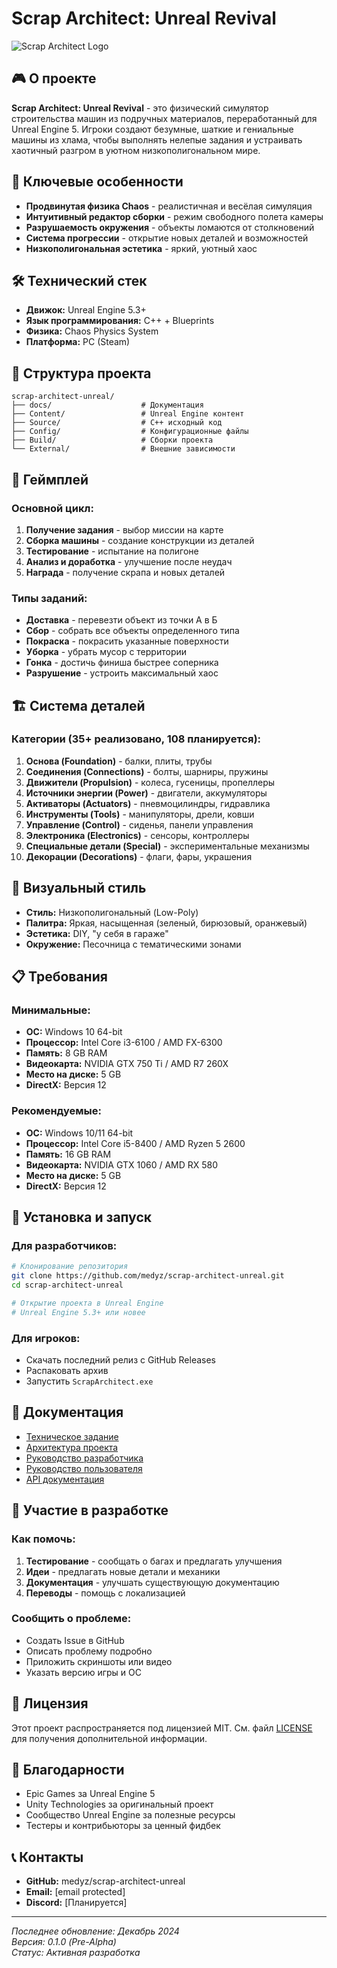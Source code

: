 # Scrap Architect: Unreal Revival

![Scrap Architect Logo](docs/images/logo.png)

## 🎮 О проекте

**Scrap Architect: Unreal Revival** - это физический симулятор строительства машин из подручных материалов, переработанный для Unreal Engine 5. Игроки создают безумные, шаткие и гениальные машины из хлама, чтобы выполнять нелепые задания и устраивать хаотичный разгром в уютном низкополигональном мире.

## 🚀 Ключевые особенности

- **Продвинутая физика Chaos** - реалистичная и весёлая симуляция
- **Интуитивный редактор сборки** - режим свободного полета камеры
- **Разрушаемость окружения** - объекты ломаются от столкновений
- **Система прогрессии** - открытие новых деталей и возможностей
- **Низкополигональная эстетика** - яркий, уютный хаос

## 🛠 Технический стек

- **Движок:** Unreal Engine 5.3+
- **Язык программирования:** C++ + Blueprints
- **Физика:** Chaos Physics System
- **Платформа:** PC (Steam)

## 📁 Структура проекта

```
scrap-architect-unreal/
├── docs/                    # Документация
├── Content/                 # Unreal Engine контент
├── Source/                  # C++ исходный код
├── Config/                  # Конфигурационные файлы
├── Build/                   # Сборки проекта
└── External/                # Внешние зависимости
```

## 🎯 Геймплей

### Основной цикл:
1. **Получение задания** - выбор миссии на карте
2. **Сборка машины** - создание конструкции из деталей
3. **Тестирование** - испытание на полигоне
4. **Анализ и доработка** - улучшение после неудач
5. **Награда** - получение скрапа и новых деталей

### Типы заданий:
- **Доставка** - перевезти объект из точки А в Б
- **Сбор** - собрать все объекты определенного типа
- **Покраска** - покрасить указанные поверхности
- **Уборка** - убрать мусор с территории
- **Гонка** - достичь финиша быстрее соперника
- **Разрушение** - устроить максимальный хаос

## 🏗 Система деталей

### Категории (35+ реализовано, 108 планируется):

1. **Основа (Foundation)** - балки, плиты, трубы
2. **Соединения (Connections)** - болты, шарниры, пружины
3. **Движители (Propulsion)** - колеса, гусеницы, пропеллеры
4. **Источники энергии (Power)** - двигатели, аккумуляторы
5. **Активаторы (Actuators)** - пневмоцилиндры, гидравлика
6. **Инструменты (Tools)** - манипуляторы, дрели, ковши
7. **Управление (Control)** - сиденья, панели управления
8. **Электроника (Electronics)** - сенсоры, контроллеры
9. **Специальные детали (Special)** - экспериментальные механизмы
10. **Декорации (Decorations)** - флаги, фары, украшения

## 🎨 Визуальный стиль

- **Стиль:** Низкополигональный (Low-Poly)
- **Палитра:** Яркая, насыщенная (зеленый, бирюзовый, оранжевый)
- **Эстетика:** DIY, "у себя в гараже"
- **Окружение:** Песочница с тематическими зонами

## 📋 Требования

### Минимальные:
- **ОС:** Windows 10 64-bit
- **Процессор:** Intel Core i3-6100 / AMD FX-6300
- **Память:** 8 GB RAM
- **Видеокарта:** NVIDIA GTX 750 Ti / AMD R7 260X
- **Место на диске:** 5 GB
- **DirectX:** Версия 12

### Рекомендуемые:
- **ОС:** Windows 10/11 64-bit
- **Процессор:** Intel Core i5-8400 / AMD Ryzen 5 2600
- **Память:** 16 GB RAM
- **Видеокарта:** NVIDIA GTX 1060 / AMD RX 580
- **Место на диске:** 5 GB
- **DirectX:** Версия 12

## 🚀 Установка и запуск

### Для разработчиков:

```bash
# Клонирование репозитория
git clone https://github.com/medyz/scrap-architect-unreal.git
cd scrap-architect-unreal

# Открытие проекта в Unreal Engine
# Unreal Engine 5.3+ или новее
```

### Для игроков:
- Скачать последний релиз с GitHub Releases
- Распаковать архив
- Запустить `ScrapArchitect.exe`

## 📝 Документация

- [Техническое задание](docs/technical-specification.md)
- [Архитектура проекта](docs/architecture.md)
- [Руководство разработчика](docs/developer-guide.md)
- [Руководство пользователя](docs/user-guide.md)
- [API документация](docs/api.md)

## 🤝 Участие в разработке

### Как помочь:
1. **Тестирование** - сообщать о багах и предлагать улучшения
2. **Идеи** - предлагать новые детали и механики
3. **Документация** - улучшать существующую документацию
4. **Переводы** - помощь с локализацией

### Сообщить о проблеме:
- Создать Issue в GitHub
- Описать проблему подробно
- Приложить скриншоты или видео
- Указать версию игры и ОС

## 📄 Лицензия

Этот проект распространяется под лицензией MIT. См. файл [LICENSE](LICENSE) для получения дополнительной информации.

## 🙏 Благодарности

- Epic Games за Unreal Engine 5
- Unity Technologies за оригинальный проект
- Сообщество Unreal Engine за полезные ресурсы
- Тестеры и контрибьюторы за ценный фидбек

## 📞 Контакты

- **GitHub:** medyz/scrap-architect-unreal
- **Email:** [email protected]
- **Discord:** [Планируется]

---

_Последнее обновление: Декабрь 2024_  
_Версия: 0.1.0 (Pre-Alpha)_  
_Статус: Активная разработка_
